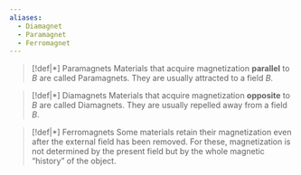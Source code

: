 ```yaml
---
aliases:
  - Diamagnet
  - Paramagnet
  - Ferromagnet
---
```


>[!def|*] Paramagnets
>Materials that acquire magnetization **parallel** to $B$ are called Paramagnets. They are usually attracted to a field $B$.

>[!def|*] Diamagnets
>Materials that acquire magnetization **opposite** to $B$ are called Diamagnets. They are usually repelled away from a field $B$.

>[!def|*] Ferromagnets
>Some materials retain their magnetization even after the external field has been removed. For these, magnetization is not determined by the present field but by the whole magnetic “history” of the object. 